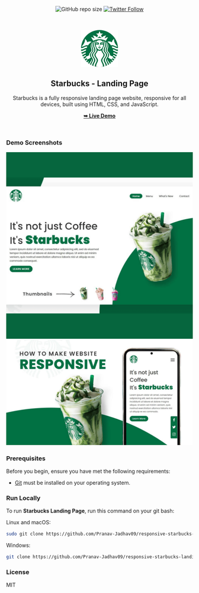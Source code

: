 <div align="center">

![GitHub repo size]( https://github.com/Pranav-Jadhav09/responsive-starbucks-landing-page.git)
[![Twitter Follow](https://img.shields.io/twitter/follow/jrpranav?style=social)](https://twitter.com/intent/follow?screen_name=jrpranav)

<br />
<br />

<img src="./assets/images/logo.png">

<h2 align="center">Starbucks - Landing Page</h2>

Starbucks is a fully responsive landing page website, responsive for all devices, built using HTML, CSS, and JavaScript.

<a href=" https://github.com/Pranav-Jadhav09/responsive-starbucks-landing-page.git"><strong>➥ Live Demo</strong></a>

</div>

<br />

### Demo Screenshots

![Landing Page Desktop Demo](./assets/demo/desktop.png "Desktop Demo")
![Landing Page Mobile Demo](./assets/demo/mobile.jpeg "Mobile Demo")

### Prerequisites

Before you begin, ensure you have met the following requirements:

- [Git](https://git-scm.com/downloads "Download Git") must be installed on your operating system.

### Run Locally

To run **Starbucks Landing Page**, run this command on your git bash:

Linux and macOS:

```bash
sudo git clone https://github.com/Pranav-Jadhav09/responsive-starbucks-landing-page.git
```

Windows:

```bash
git clone https://github.com/Pranav-Jadhav09/responsive-starbucks-landing-page.git
```

### License

MIT
